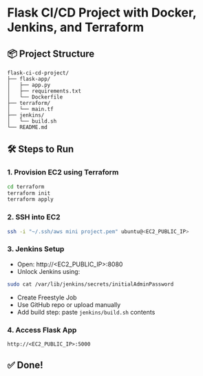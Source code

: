 # Flask CI/CD Project with Docker, Jenkins, and Terraform

## 📦 Project Structure
```
flask-ci-cd-project/
├── flask-app/
│   ├── app.py
│   ├── requirements.txt
│   └── Dockerfile
├── terraform/
│   └── main.tf
├── jenkins/
│   └── build.sh
└── README.md
```

## 🛠️ Steps to Run

### 1. Provision EC2 using Terraform
```bash
cd terraform
terraform init
terraform apply
```

### 2. SSH into EC2
```bash
ssh -i "~/.ssh/aws mini project.pem" ubuntu@<EC2_PUBLIC_IP>
```

### 3. Jenkins Setup
- Open: http://<EC2_PUBLIC_IP>:8080
- Unlock Jenkins using:
```bash
sudo cat /var/lib/jenkins/secrets/initialAdminPassword
```
- Create Freestyle Job
- Use GitHub repo or upload manually
- Add build step: paste `jenkins/build.sh` contents

### 4. Access Flask App
```
http://<EC2_PUBLIC_IP>:5000
```

## ✅ Done!
